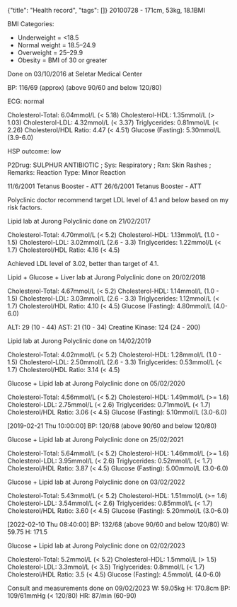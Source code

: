 {"title": "Health record", "tags": []}
20100728 - 171cm, 53kg, 18.1BMI

BMI Categories:
* Underweight = <18.5
* Normal weight = 18.5–24.9
* Overweight = 25–29.9
* Obesity = BMI of 30 or greater

Done on 03/10/2016 at Seletar Medical Center

BP: 116/69 (approx) (above 90/60 and below 120/80)

ECG: normal

Cholesterol-Total: 6.04mmol/L (< 5.18)
Cholesterol-HDL:   1.35mmol/L (> 1.03)
Cholesterol-LDL:   4.32mmol/L (< 3.37)
Triglycerides:     0.81mmol/L (< 2.26)
Cholesterol/HDL Ratio: 4.47   (< 4.51)
Glucose (Fasting): 5.30mmol/L (3.9-6.0)

HSP outcome: low

P2Drug: SULPHUR ANTIBIOTIC ; Sys: Respiratory ; Rxn: Skin Rashes ; Remarks: Reaction Type: Minor Reaction

11/6/2001 Tetanus Booster - ATT
26/6/2001 Tetanus Booster - ATT

Polyclinic doctor recommend target LDL level of 4.1 and below based on my risk factors.

Lipid lab at Jurong Polyclinic done on 21/02/2017

Cholesterol-Total: 4.70mmol/L (< 5.2)
Cholesterol-HDL:   1.13mmol/L (1.0 - 1.5)
Cholesterol-LDL:   3.02mmol/L (2.6 - 3.3)
Triglycerides:     1.22mmol/L (< 1.7)
Cholesterol/HDL Ratio: 4.16   (< 4.5)

Achieved LDL level of 3.02, better than target of 4.1.

Lipid + Glucose + Liver lab at Jurong Polyclinic done on 20/02/2018

Cholesterol-Total: 4.67mmol/L (< 5.2)
Cholesterol-HDL:   1.14mmol/L (1.0 - 1.5)
Cholesterol-LDL:   3.03mmol/L (2.6 - 3.3)
Triglycerides:     1.12mmol/L (< 1.7)
Cholesterol/HDL Ratio: 4.10   (< 4.5)
Glucose (Fasting): 4.80mmol/L (4.0-6.0)

ALT: 29 (10 - 44)
AST: 21 (10 - 34)
Creatine Kinase: 124 (24 - 200)

Lipid lab at Jurong Polyclinic done on 14/02/2019

Cholesterol-Total: 4.02mmol/L (< 5.2)
Cholesterol-HDL:   1.28mmol/L (1.0 - 1.5)
Cholesterol-LDL:   2.50mmol/L (2.6 - 3.3)
Triglycerides:     0.53mmol/L (< 1.7)
Cholesterol/HDL Ratio: 3.14   (< 4.5)

Glucose + Lipid lab at Jurong Polyclinic done on 05/02/2020

Cholesterol-Total: 4.56mmol/L (< 5.2)
Cholesterol-HDL:   1.49mmol/L (>= 1.6)
Cholesterol-LDL:   2.75mmol/L (< 2.6)
Triglycerides:     0.71mmol/L (< 1.7)
Cholesterol/HDL Ratio: 3.06   (< 4.5)
Glucose (Fasting): 5.10mmol/L (3.0-6.0)

[2019-02-21 Thu 10:00:00]
BP: 120/68 (above 90/60 and below 120/80)

Glucose + Lipid lab at Jurong Polyclinic done on 25/02/2021

Cholesterol-Total: 5.64mmol/L (< 5.2)
Cholesterol-HDL:   1.46mmol/L (>= 1.6)
Cholesterol-LDL:   3.95mmol/L (< 2.6)
Triglycerides:     0.52mmol/L (< 1.7)
Cholesterol/HDL Ratio: 3.87   (< 4.5)
Glucose (Fasting): 5.00mmol/L (3.0-6.0)

Glucose + Lipid lab at Jurong Polyclinic done on 03/02/2022

Cholesterol-Total: 5.43mmol/L (< 5.2)
Cholesterol-HDL:   1.51mmol/L (>= 1.6)
Cholesterol-LDL:   3.54mmol/L (< 2.6)
Triglycerides:     0.85mmol/L (< 1.7)
Cholesterol/HDL Ratio: 3.60   (< 4.5)
Glucose (Fasting): 5.20mmol/L (3.0-6.0)

[2022-02-10 Thu 08:40:00]
BP: 132/68 (above 90/60 and below 120/80)
W: 59.75
H: 171.5

Glucose + Lipid lab at Jurong Polyclinic done on 02/02/2023

Cholesterol-Total: 5.2mmol/L (< 5.2)
Cholesterol-HDL:   1.5mmol/L (> 1.5)
Cholesterol-LDL:   3.3mmol/L (< 3.5)
Triglycerides:     0.8mmol/L (< 1.7)
Cholesterol/HDL Ratio: 3.5   (< 4.5)
Glucose (Fasting): 4.5mmol/L (4.0-6.0)

Consult and measurements done on 09/02/2023
W: 59.05kg
H: 170.8cm
BP: 109/61mmHg (< 120/80)
HR: 87/min (60-90)

